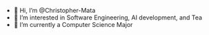 - 👋 Hi, I’m @Christopher-Mata
- 👀 I’m interested in Software Engineering, AI development, and Tea
- 🌱 I’m currently a Computer Science Major

<!---
Christopher-Mata/Christopher-Mata is a ✨ special ✨ repository because its `README.md` (this file) appears on your GitHub profile.
You can click the Preview link to take a look at your changes.
--->
